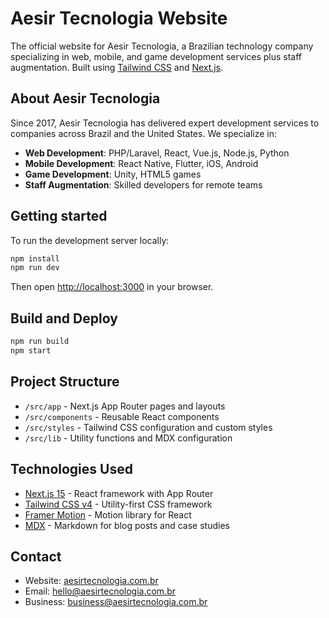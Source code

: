 # Aesir Tecnologia Website

The official website for Aesir Tecnologia, a Brazilian technology company specializing in web, mobile, and game development services plus staff augmentation. Built using [Tailwind CSS](https://tailwindcss.com) and [Next.js](https://nextjs.org).

## About Aesir Tecnologia

Since 2017, Aesir Tecnologia has delivered expert development services to companies across Brazil and the United States. We specialize in:

- **Web Development**: PHP/Laravel, React, Vue.js, Node.js, Python
- **Mobile Development**: React Native, Flutter, iOS, Android  
- **Game Development**: Unity, HTML5 games
- **Staff Augmentation**: Skilled developers for remote teams

## Getting started

To run the development server locally:

```bash
npm install
npm run dev
```

Then open [http://localhost:3000](http://localhost:3000) in your browser.

## Build and Deploy

```bash
npm run build
npm start
```

## Project Structure

- `/src/app` - Next.js App Router pages and layouts
- `/src/components` - Reusable React components
- `/src/styles` - Tailwind CSS configuration and custom styles
- `/src/lib` - Utility functions and MDX configuration

## Technologies Used

- [Next.js 15](https://nextjs.org) - React framework with App Router
- [Tailwind CSS v4](https://tailwindcss.com) - Utility-first CSS framework
- [Framer Motion](https://www.framer.com/motion/) - Motion library for React
- [MDX](https://mdxjs.com/) - Markdown for blog posts and case studies

## Contact

- Website: [aesirtecnologia.com.br](https://aesirtecnologia.com.br)
- Email: hello@aesirtecnologia.com.br
- Business: business@aesirtecnologia.com.br
